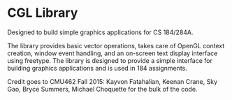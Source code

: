 # CGL Library 
Designed to build simple graphics applications for CS 184/284A.

The library provides basic vector operations, takes care of OpenGL context creation, window event handling, and an on-screen text display interface using freetype. The library is designed to provide a simple interface for building graphics applications and is used in 184 assignments.

Credit goes to CMU462 Fall 2015: 
Kayvon Fatahalian, Keenan Crane,
Sky Gao, Bryce Summers, Michael Choquette
 for the bulk of the code.
